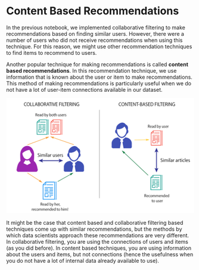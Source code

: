 # Content Based Recommendations
In the previous notebook, we implemented collaborative filtering to make recommendations based on finding similar users. However, there were a number of users who did not receive recommendations when using this technique. For this reason, we might use other recommendation techniques to find items to recommend to users.

Another popular technique for making recommendations is called **content based recommendations**. In this recommendation technique, we use information that is known about the user or item to make recommendations. This method of making recommendations is particularly useful when we do not have a lot of user-item connections available in our dataset.

<img src="../Images/cbr.png"></img>

It might be the case that content based and collaborative filtering based techniques come up with similar recommendations, but the methods by which data scientists approach these recommendations are very different. In collaborative filtering, you are using the connections of users and items (as you did before). In content based techniques, you are using information about the users and items, but not connections (hence the usefulness when you do not have a lot of internal data already available to use).
